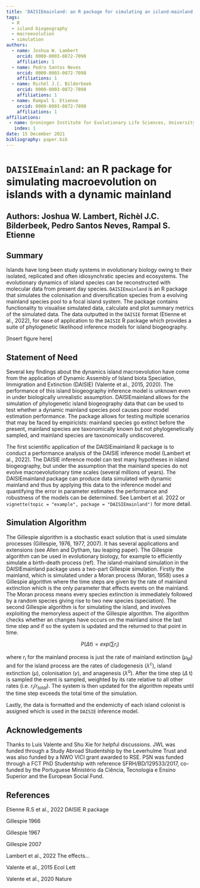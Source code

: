 ```yaml
---
title: 'DAISIEmainland: an R package for simulating an island-mainland system for macroevolution on islands'
tags:
  - R
  - island biogeography
  - macroevolution
  - simulation
authors:
  - name: Joshua W. Lambert
    orcid: 0000-0003-0872-7098
    affiliation: 1
  - name: Pedro Santos Neves
    orcid: 0000-0003-0872-7098
    affiliations: 1
  - name: Richèl J.C. Bilderbeek
    orcid: 0000-0003-0872-7098
    affiliations: 1
  - name: Rampal S. Etienne
    orcid: 0000-0003-0872-7098
    affiliations: 1
affiliations:
 - name: Groningen Institute for Evolutionary Life Sciences, University of Groningen, Box 11103, 9700 CC Groningen, The Netherlands
   index: 1
date: 15 December 2021
bibliography: paper.bib
---
```


# `DAISIEmainland`: an R package for simulating macroevolution on islands with a dynamic mainland

## Authors: Joshua W. Lambert, Richèl J.C. Bilderbeek, Pedro Santos Neves, Rampal S. Etienne

## Summary

Islands have long been study systems in evolutionary biology owing to their isolated, replicated and often idiosynchratic species and ecosystems. The evolutionary dynamics of island species can be reconstructed with molecular data from present day species. `DAISIEmainland` is an R package that simulates the colonisation and diversification species from a evolving mainland species pool to a focal island system. The package contains functionality to visualise simulated data, calculate and plot summary metrics of the simulated data. The data outputted in the `DAISIE` format (Etienne et al., 2022), for ease of application to the `DAISIE` R package which provides a suite of phylogenetic likelihood inference models for island biogeography.

[Insert figure here]

## Statement of Need

Several key findings about the dynamics island macroevolution have come from the application of Dynamic Assembly of Island biota Speciation, Immigration and Extinction (DAISIE) (Valente et al., 2015, 2020). The performance of this island biogeography inference model is unknown even in under biologically unrealistic assumption. DAISIEmainland allows for the simulation of phylogenetic island biogeography data that can be used to test whether a dynamic mainland species pool causes poor model estimation performance. The package allows for testing multiple scenarios that may be faced by empiricists: mainland species go extinct before the present, mainland species are taxonomically known but not phylogenetically sampled, and mainland species are taxonomically undiscovered. 

The first scientific application of the DAISIEmainland R package is to conduct a performance analysis of the DAISIE inference model (Lambert et al., 2022). The DAISIE inference model can test many hypotheses in island biogeography, but under the assumption that the mainland species do not evolve macroevolutionary time scales (several millions of years). The DAISIEmainland package can produce data simulated with dynamic mainland and thus by applying this data to the inference model and quantifying the error in parameter estimates the performance and robustness of the models can be determined. See Lambert et al. 2022 or `vignette(topic = "example", package = "DAISIEmainland")` for more detail.

## Simulation Algorithm

The Gillespie algorithm is a stochastic exact solution that is used simulate processes (Gillespie, 1976, 1977, 2007). It has several applications and extensions (see Allen and Dytham, tau leaping paper). The Gillespie algorithm can be used in evolutionary biology, for example to efficiently simulate a birth-death process (ref). The island-mainland simulation in the DAISIEmainland package uses a two-part Gillespie simulation. Firstly the mainland, which is simulated under a Moran process (Moran, 1958) uses a Gillespie algorithm where the time steps are given by the rate of mainland extinction which is the only parameter that effects events on the mainland. The Moran process means every species extinction is immediately followed by a random species giving rise to two new species (speciation). The second Gillespie algorithm is for simulating the island, and involves exploiting the memoryless aspect of the Gillespie algorithm. The algorithm checks whether an changes have occurs on the mainland since the last time step and if so the system is updated and the returned to that point in time.

$$ P(\Delta t) = exp(\sum r_i) $$

where $r_i$ for the mainland process is just the rate of mainland extinction ($\mu_M$) and for the island process are the rates of cladogenesis ($\lambda^c$), island extinction ($\mu$), colonisation ($\gamma$), and anagenesis ($\lambda^a$). After the time step ($\Delta$ t) is sampled the event is sampled, weighted by its rate relative to all other rates (i.e. $r_i / r_{total}$). The system is then updated for the algorithm repeats until the time step exceeds the total time of the simulation.

Lastly, the data is formatted and the endemicity of each island colonist is assigned which is used in the `DAISIE` inference model.

## Acknowledgements

Thanks to Luis Valente and Shu Xie for helpful discussions. JWL was funded through a Study Abroad Studentship by the Leverhulme Trust and was also funded by a NWO VICI grant awarded to RSE. PSN was funded through a FCT PhD Studentship with reference SFRH/BD/129533/2017, co-funded by the Portuguese Ministério da Ciência, Tecnologia e Ensino Superior and the European Social Fund.

## References

Etienne R.S et al., 2022 DAISIE R package

Gillespie 1966

Gillespie 1967

Gillespie 2007

Lambert et al., 2022 The effects...

Valente et al., 2015 Ecol Lett

Valente et al., 2020 Nature